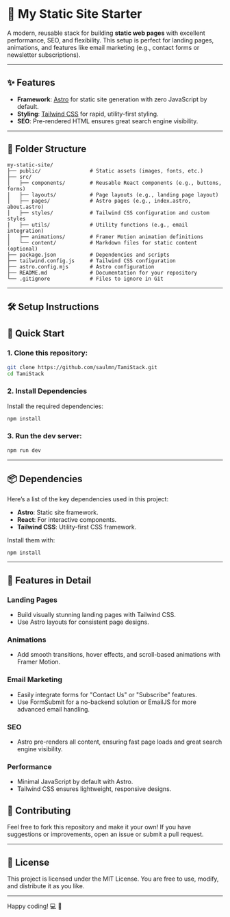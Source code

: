 # 🚀 My Static Site Starter

A modern, reusable stack for building **static web pages** with excellent performance, SEO, and flexibility. This setup is perfect for landing pages, animations, and features like email marketing (e.g., contact forms or newsletter subscriptions).

---

## ✨ Features

- **Framework**: [Astro](https://astro.build/) for static site generation with zero JavaScript by default.
- **Styling**: [Tailwind CSS](https://tailwindcss.com/) for rapid, utility-first styling.
- **SEO**: Pre-rendered HTML ensures great search engine visibility.

---

## 📂 Folder Structure

```plaintext
my-static-site/
├── public/                # Static assets (images, fonts, etc.)
├── src/
│   ├── components/        # Reusable React components (e.g., buttons, forms)
│   ├── layouts/           # Page layouts (e.g., landing page layout)
│   ├── pages/             # Astro pages (e.g., index.astro, about.astro)
│   ├── styles/            # Tailwind CSS configuration and custom styles
│   ├── utils/             # Utility functions (e.g., email integration)
│   ├── animations/        # Framer Motion animation definitions
│   └── content/           # Markdown files for static content (optional)
├── package.json           # Dependencies and scripts
├── tailwind.config.js     # Tailwind CSS configuration
├── astro.config.mjs       # Astro configuration
├── README.md              # Documentation for your repository
└── .gitignore             # Files to ignore in Git
```

---

## 🛠️ Setup Instructions

## 🚀 Quick Start

### 1. Clone this repository:

```bash
git clone https://github.com/saulmn/TamiStack.git
cd TamiStack
```

### 2. **Install Dependencies**

Install the required dependencies:

```bash
npm install
```

### 3. Run the dev server:

```bash
npm run dev
```

---

## 📦 Dependencies

Here’s a list of the key dependencies used in this project:

- **Astro**: Static site framework.
- **React**: For interactive components.
- **Tailwind CSS**: Utility-first CSS framework.

Install them with:

```bash
npm install
```

---

## 🌟 Features in Detail

### **Landing Pages**

- Build visually stunning landing pages with Tailwind CSS.
- Use Astro layouts for consistent page designs.

### **Animations**

- Add smooth transitions, hover effects, and scroll-based animations with Framer Motion.

### **Email Marketing**

- Easily integrate forms for "Contact Us" or "Subscribe" features.
- Use FormSubmit for a no-backend solution or EmailJS for more advanced email handling.

### **SEO**

- Astro pre-renders all content, ensuring fast page loads and great search engine visibility.

### **Performance**

- Minimal JavaScript by default with Astro.
- Tailwind CSS ensures lightweight, responsive designs.

## 🤝 Contributing

Feel free to fork this repository and make it your own! If you have suggestions or improvements, open an issue or submit a pull request.

---

## 📄 License

This project is licensed under the MIT License. You are free to use, modify, and distribute it as you like.

---

Happy coding! 💻 🐶
